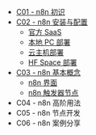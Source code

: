 - [C01 - n8n 初识](c01/ "Capter01 n8n 初识")
- [C02 - n8n 安装与配置](c02/ "Capter02 n8n 安装与配置")
  - [官方 SaaS](c02/saas.md)
  - [本地 PC 部署](c02/local-pc-deploy.md)
  - [云主机部署](c02/cloud-host-deploy.md)
  - [HF Space 部署](c02/hf-space-deploy.md)
- [C03 - n8n 基本概念](c03/ "Capter03 n8n 基本概念")
  - [n8n 界面](c03/n8n-workspace.md)
  - [n8n 触发器节点](c03/n8n-trigger-nodes.md)
- C04 - n8n 高阶用法
- C05 - n8n 节点开发
- C06 - n8n 案例分享
